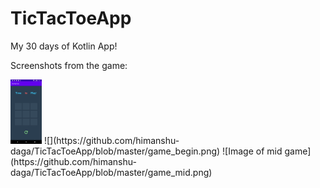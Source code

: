 # TicTacToeApp
My 30 days of Kotlin App!

Screenshots from the game:

<img src = "https://github.com/himanshu-daga/TicTacToeApp/blob/master/game_begin.png" width="50">
![](https://github.com/himanshu-daga/TicTacToeApp/blob/master/game_begin.png)
![Image of mid game](https://github.com/himanshu-daga/TicTacToeApp/blob/master/game_mid.png)
